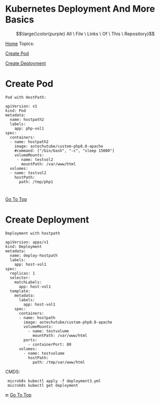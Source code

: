 # Kubernetes Deployment And More Basics
$$\large{\color{purple} All \ File \ Links \ Of \ This \ Repository}$$


[Home]()
<a name="top"></a>
Topics: 

   [Create Pod](#create_pod)

   [Create Deployment](#create_deployment)










#

<a name="create_pod"></a>
# Create Pod

    Pod with HostPath: 

    apiVersion: v1
    kind: Pod
    metadata:
      name: hostpath2
      labels:
        app: php-vol1    
    spec:
      containers:
      - name: hostpath2
        image: astechutube/custom-php8.0-apache
        #command: ["/bin/bash", "-c", "sleep 15000"]
        volumeMounts:
         - name: testvol2
           mountPath: /var/www/html               
      volumes:
      - name: testvol2
        hostPath: 
          path: /tmp/php1 




#
[Go To Top](#top)
<a name="create_deployment"></a>
# Create Deployment

    Deployment with hostpath

    apiVersion: apps/v1
    kind: Deployment
    metadata:
      name: deploy-hostpath
      labels:
        app: host-vol1
    spec:
      replicas: 1
      selector:
        matchLabels:
          app: host-vol1
      template:
        metadata:
          labels:
            app: host-vol1
        spec:
          containers:
          - name: hostpath
            image: astechutube/custom-php8.0-apache
            volumeMounts:
              - name: testvolume
                mountPath: /var/www/html         
            ports:
              - containerPort: 80
          volumes:
            - name: testvolume
              hostPath: 
                path: /tmp/var/www/html



CMDS: 

     microk8s kubectl apply -f deployment3.yml
     microk8s kubectl get deployment 






:end:
[Go To Top](#top)


